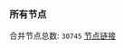### 所有节点
合并节点总数: `30745`
[节点链接](https://github.com/qjlxg/586/raw/refs/heads/master/sub/sub_merge_base64.txt)


